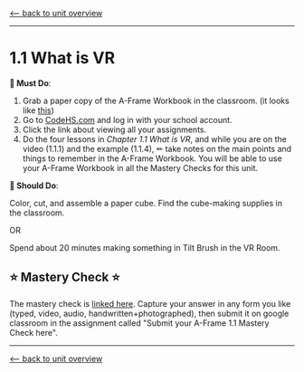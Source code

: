 [<-- back to unit overview](README.md)

---
# 1.1 What is VR

__🍎 Must Do__:

1. Grab a paper copy of the A-Frame Workbook in the classroom. (it looks like [this](https://docs.google.com/document/d/1ECdxFQnYLEb6og6J-YK4VUYhOK_9zAPaVWVMfBKVpIY/edit))
1. Go to [CodeHS.com](https://www.codehs.com) and log in with your school account.
2. Click the link about viewing all your assignments.
3. Do the four lessons in _Chapter 1.1 What is VR_, and while you are on the video (1.1.1) and the example (1.1.4), ✏ take notes on the main points and things to remember in the A-Frame Workbook. You will be able to use your A-Frame Workbook in all the Mastery Checks for this unit.

__🥳 Should Do__:

Color, cut, and assemble a paper cube. Find the cube-making supplies in the classroom.

OR

Spend about 20 minutes making something in Tilt Brush in the VR Room.

## ⭐ Mastery Check ⭐
The mastery check is [linked here](). Capture your answer in any form you like (typed, video, audio, handwritten+photographed), then submit it on google classroom in the assignment called "Submit your A-Frame 1.1 Mastery Check here".

---
[<-- back to unit overview](README.md)

